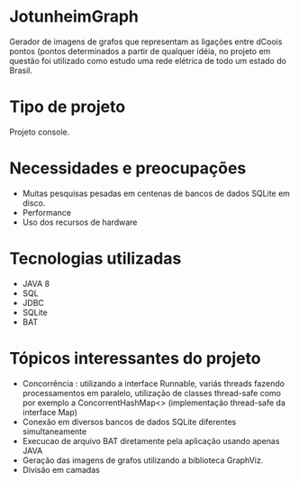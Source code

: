 # JotunheimGraph
Gerador de imagens de grafos que representam as ligações entre dCoois pontos (pontos determinados a partir de qualquer idéia, no projeto em questão foi utilizado como estudo uma rede elétrica de todo um estado do Brasil.

# Tipo de projeto
Projeto console.

# Necessidades e preocupações
* Muitas pesquisas pesadas em centenas de bancos de dados SQLite em disco.
* Performance
* Uso dos recursos de hardware

# Tecnologias utilizadas
* JAVA 8
* SQL
* JDBC
* SQLite
* BAT

# Tópicos interessantes do projeto
* Concorrência : utilizando a interface Runnable, variás threads fazendo processamentos em paralelo, utilização de classes thread-safe como por exemplo a ConcorrentHashMap<> (implementação thread-safe da interface Map)
* Conexão em diversos bancos de dados SQLite diferentes simultaneamente
* Execucao de arquivo BAT diretamente pela aplicação usando apenas JAVA
* Geração das imagens de grafos utilizando a biblioteca GraphViz.
* Divisão em camadas
